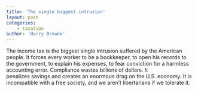 ```yaml
---
title: 'The single biggest intrusion'
layout: post
categories:
    - taxation
author: 'Harry Browne'
---
```


The income tax is the biggest single intrusion suffered by the American people. It forces every worker to be a bookkeeper, to open his records to the government, to explain his expenses, to fear conviction for a harmless accounting error. Compliance wastes billions of dollars. It  
 penalizes savings and creates an enormous drag on the U.S. economy. It is incompatible with a free society, and we aren’t libertarians if we tolerate it.